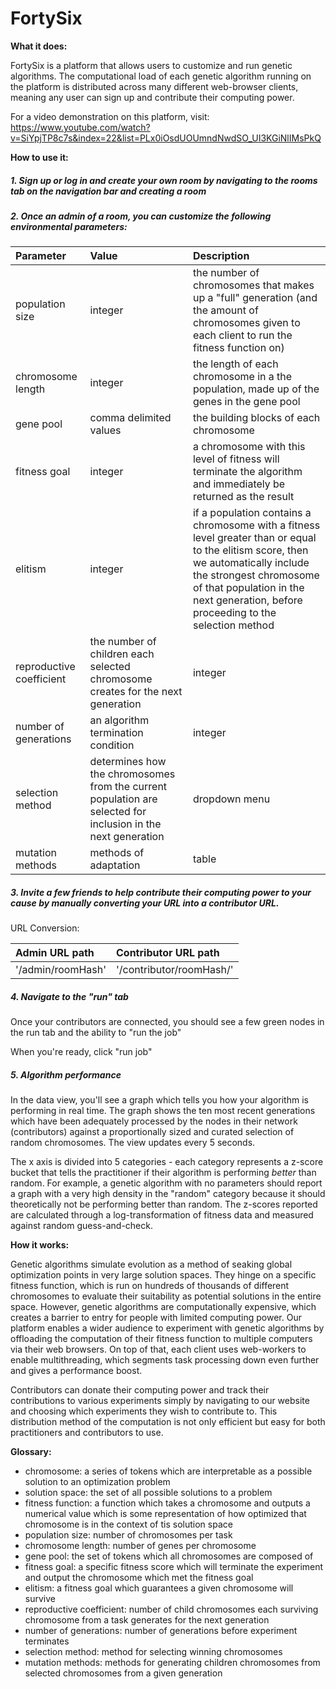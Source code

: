 # FortySix

**What it does:**

FortySix is a platform that allows users to customize and run genetic algorithms. The computational load of each genetic algorithm running on the platform is distributed across many different web-browser clients, meaning any user can sign up and contribute their computing power.

For a video demonstration on this platform, visit: https://www.youtube.com/watch?v=SiYpjTP8c7s&index=22&list=PLx0iOsdUOUmndNwdSO_UI3KGiNlIMsPkQ

**How to use it:**

##### 1. Sign up or log in and create your own room by navigating to the rooms tab on the navigation bar and creating a room

##### 2. Once an admin of a room, you can customize the following environmental parameters:

   | Parameter | Value | Description |
   |:------------- |:-------------|:-----|
   | population size | integer | the number of chromosomes that makes up a "full" generation (and the amount of chromosomes given to each client to run the fitness function on) |
   | chromosome length | integer | the length of each chromosome in a the population, made up of the genes in the gene pool |
   | gene pool | comma delimited values | the building blocks of each chromosome |
   | fitness goal | integer | a chromosome with this level of fitness will terminate the algorithm and immediately be returned as the result |
   | elitism | integer | if a population contains a chromosome with a fitness level greater than or equal to the elitism score, then we automatically include the strongest chromosome of that population in the next generation, before proceeding to the selection method |
   | reproductive coefficient | the number of children each selected chromosome creates for the next generation | integer |
   | number of generations | an algorithm termination condition |  integer |
   | selection method | determines how the chromosomes from the current population are selected for inclusion in the next generation | dropdown menu |
   | mutation methods | methods of adaptation | table |

##### 3. Invite a few friends to help contribute their computing power to your cause by manually converting your URL into a contributor URL.

   URL Conversion:

   | Admin URL path | Contributor URL path |
   |:----------|:-------------|
   | '/admin/roomHash' | '/contributor/roomHash/' |

##### 4. Navigate to the "run" tab

   Once your contributors are connected, you should see a few green nodes in the run tab and the ability to "run the job"
   
   When you're ready, click "run job"
   
##### 5. Algorithm performance

   In the data view, you'll see a graph which tells you how your algorithm is performing in real time. The graph shows the ten most recent    generations which have been adequately processed by the nodes in their network (contributors) against a proportionally sized and          curated selection of random chromosomes. The view updates every 5 seconds.
   
   The x axis is divided into 5 categories - each category represents a z-score bucket that tells the practitioner if their algorithm is      performing *better* than random. For example, a genetic algorithm with no parameters should report a graph with a very high density in    the "random" category because it should theoretically not be performing better than random. The z-scores reported are calculated          through a log-transformation of fitness data and measured against random guess-and-check.

**How it works:**

Genetic algorithms simulate evolution as a method of seaking global optimization points in very large solution spaces. They hinge on a specific fitness function, which is run on hundreds of thousands of different chromosomes to evaluate their suitability as potential solutions in the entire space. However, genetic algorithms are computationally expensive, which creates a barrier to entry for people with limited computing power. Our platform enables a wider audience to experiment with genetic algorithms by offloading the computation of their fitness function to multiple computers via their web browsers. On top of that, each client uses web-workers to enable multithreading, which segments task processing down even further and gives a performance boost. 

Contributors can donate their computing power and track their contributions to various experiments simply by navigating to our website and choosing which experiments they wish to contribute to. This distribution method of the computation is not only efficient but easy for both practitioners and contributors to use.

**Glossary:**

 - chromosome: a series of tokens which are interpretable as a possible solution to an optimization problem
 - solution space: the set of all possible solutions to a problem
 - fitness function: a function which takes a chromosome and outputs a numerical value which is some representation of how optimized that chromosome is in the context of tis solution space
 - population size: number of chromosomes per task
 - chromosome length: number of genes per chromosome
 - gene pool: the set of tokens which all chromosomes are composed of
 - fitness goal: a specific fitness score which will terminate the experiment and output the chromosome which met the fitness goal
 - elitism: a fitness goal which guarantees a given chromosome will survive
 - reproductive coefficient: number of child chromosomes each surviving chromosome from a task generates for the next generation
 - number of generations: number of generations before experiment terminates
 - selection method: method for selecting winning chromosomes
 - mutation methods: methods for generating children chromosomes from selected chromosomes from a given generation

